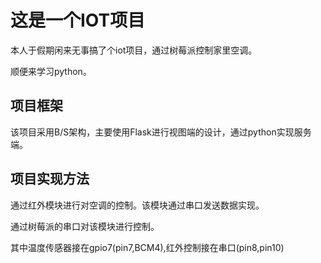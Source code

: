 # 这是一个IOT项目

本人于假期闲来无事搞了个iot项目，通过树莓派控制家里空调。

顺便来学习python。

## 项目框架

该项目采用B/S架构，主要使用Flask进行视图端的设计，通过python实现服务端。

## 项目实现方法

通过红外模块进行对空调的控制。该模块通过串口发送数据实现。

通过树莓派的串口对该模块进行控制。

其中温度传感器接在gpio7(pin7,BCM4),红外控制接在串口(pin8,pin10)